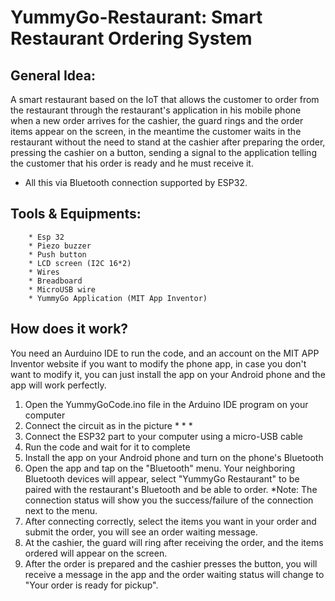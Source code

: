 # YummyGo-Restaurant: Smart Restaurant Ordering System
## General Idea:
   A smart restaurant based on the IoT that allows the customer to order from the restaurant through the restaurant's application in his mobile phone when a new order arrives for the cashier, the guard rings and the order items appear on the screen, in the meantime the customer waits in the restaurant without the need to stand at the cashier after preparing the order, pressing the cashier on a button, sending a signal to the application telling the customer that his order is ready and he must receive it.
- All this via Bluetooth connection supported by ESP32.
  
## Tools & Equipments:
        * Esp 32
        * Piezo buzzer
        * Push button
        * LCD screen (I2C 16*2)
        * Wires
        * Breadboard
        * MicroUSB wire
        * YummyGo Application (MIT App Inventor)
        
## How does it work?
You need an Aurduino IDE to run the code, and an account on the MIT APP Inventor website if you want to modify the phone app, in case you don't want to modify it, you can just install the app on your Android phone and the app will work perfectly.
1. Open the YummyGoCode.ino file in the Arduino IDE program on your computer
2. Connect the circuit as in the picture * * *
3. Connect the ESP32 part to your computer using a micro-USB cable
4. Run the code and wait for it to complete
5. Install the app on your Android phone and turn on the phone's Bluetooth
6. Open the app and tap on the "Bluetooth" menu. Your neighboring Bluetooth devices will appear, select "YummyGo Restaurant" to be paired with the restaurant's Bluetooth and be able to order. *Note: The connection status will show you the success/failure of the connection next to the menu.
7. After connecting correctly, select the items you want in your order and submit the order, you will see an order waiting message.
8. At the cashier, the guard will ring after receiving the order, and the items ordered will appear on the screen.
9. After the order is prepared and the cashier presses the button, you will receive a message in the app and the order waiting status will change to "Your order is ready for pickup".
